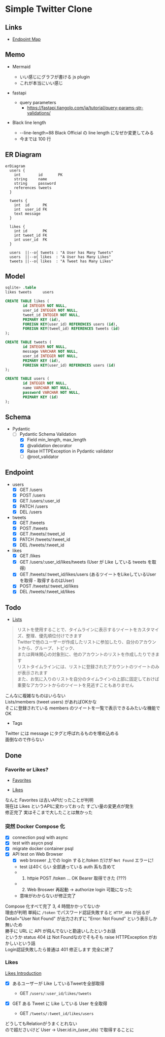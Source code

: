 # Simple Twitter Clone

## Links

* [Endpoint Map](https://developer.twitter.com/en/docs/twitter-api/migrate/twitter-api-endpoint-map)

## Memo

* Mermaid
  + いい感じにグラフが書ける js plugin
  + これが本当にいい感じ

* fastapi
  + query parameters
    - https://fastapi.tiangolo.com/ja/tutorial/query-params-str-validations/

* Black line length
  + --line-length=88 Black Official の line length になぜか変更してみる
  + 今までは 100 行

## ER Diagram

```mermaid
erDiagram
  users {
    int        id       PK
    string     name
    string     password
    references tweets
  }

  tweets {
    int  id      PK
    int  user_id FK
    text message
  }

  likes {
    int id       PK
    int tweet_id FK
    int user_id  FK
  }

  users  ||--o{ tweets : "A User has Many Tweets"
  users  ||--o{ likes  : "A User has Many Likes"
  tweets ||--o{ likes  : "A Tweet has Many Likes"
```

## Model

```sql
sqlite> .table
likes tweets     users

CREATE TABLE likes (
        id INTEGER NOT NULL,
        user_id INTEGER NOT NULL,
        tweet_id INTEGER NOT NULL,
        PRIMARY KEY (id),
        FOREIGN KEY(user_id) REFERENCES users (id),
        FOREIGN KEY(tweet_id) REFERENCES tweets (id)
);

CREATE TABLE tweets (
        id INTEGER NOT NULL,
        message VARCHAR NOT NULL,
        user_id INTEGER NOT NULL,
        PRIMARY KEY (id),
        FOREIGN KEY(user_id) REFERENCES users (id)
);

CREATE TABLE users (
        id INTEGER NOT NULL,
        name VARCHAR NOT NULL,
        password VARCHAR NOT NULL,
        PRIMARY KEY (id)
);
```

## Schema

* Pydantic
  + [ ] Pydantic Schema Validation
    - [x] Field min_length, max_length
    - [x] @validation decorator
    - [x] Raise HTTPException in Pydantic validator
    - [ ] @root_validator

## Endpoint

* users
  + [x] GET   /users
  + [x] POST  /users
  + [x] GET   /users/:user_id
  + [x] PATCH /users
  + [x] DEL   /users

* tweets
  + [x] GET   /tweets
  + [x] POST  /tweets
  + [x] GET   /tweets/:tweet_id
  + [x] PATCH /tweets/:tweet_id
  + [x] DEL   /tweets/:tweet_id

* likes
  + [x] GET   /likes
  + [x] GET   /users/:user_id/likes/tweets (User が Like している tweets を取得)
  + [x] GET   /tweets/:tweet_id/likes/users (あるツイートをLikeしているUserを取得 - 取得するのはUser)
  + [x] POST  /tweets/:tweet_id/likes
  + [x] DEL   /tweets/:tweet_id/likes

## Todo

* [Lists](https://help.twitter.com/ja/using-twitter/twitter-lists)

> リストを使用することで、タイムラインに表示するツイートをカスタマイズ、整理、優先順位付けできます<br>
> Twitterで他のユーザーが作成したリストに参加したり、自分のアカウントから、グループ、トピック、<br>
> または興味関心の対象別に、他のアカウントのリストを作成したりできます<br>
> リストタイムラインには、リストに登録されたアカウントのツイートのみが表示されます <br>
> また、お気に入りのリストを自分のタイムラインの上部に固定しておけば <br>
> 重要なアカウントからのツイートを見逃すこともありません<br>

こんなに複雑なものはいらない<br>
Lists/members (tweet users) があればOKかな<br>
そこに登録されている members のツイートを一覧で表示できるみたいな機能でOK<br>

* Tags

Twitter には message にタグと呼ばれるものを埋め込める<br>
面倒なので作らない<br>

## Done

### Favorite or Likes?

* [Favorites](https://developer.twitter.com/en/docs/twitter-api/v1/tweets/post-and-engage/api-reference/get-favorites-list)

* [Likes](https://developer.twitter.com/en/docs/twitter-api/tweets/likes/migrate/manage-likes-standard-to-twitter-api-v2)

なんと Favorites は古いAPIだったことが判明<br>
現在は Likes というAPIに変わっておった すごい量の変更点が発生<br>
修正完了 実はそこまで大したことは無かった<br>

### 突然 Docker Compose 化

* [x] connection psql with async
* [x] test with asycn psql
* [x] migrate docker container psql
* [x] API test on Web Browser
  + [x] web broswer 上での login すると/token だけが `Not Found` エラーに!
  + test は40くらい 全部通っている auth 系も含めて
  + 1. httpie POST /token ... OK Bearer 取得できた (???)
  + 2. Web Broswer 再起動 -> authorize login 可能になった
  + 意味がわからないが修正完了

Compose 化すべて完了 3, 4 時間かかってないか<br>
理由が判明 単純に `/token` でパスワード認証失敗すると `HTTP_404` が出るが<br>
Detail="User Not Found" が出力されずに "Error: Not Found" という表示しか無いため<br>
勝手に URL に API が飛んでないと勘違いしたというお話<br>
というか status 404 は Not Foundなのでそもそも raise HTTPException がおかしいという話<br>
Login認証失敗したら普通は 401 修正します 完全に終了<br>

### Likes

[Likes Introduction](https://developer.twitter.com/en/docs/twitter-api/tweets/likes/introduction)

* [x] あるユーザーが Like しているTweetを全部取得
  + GET `/users/:user_id/likes/tweets`

* [x] GET ある Tweet に Like している User を全取得
  + GET `/tweets/:tweet_id/likes/users`

どうしてもRelationがうまくとれない<br>
ので超ださいけど User -> User.id.in_(user_ids) で取得することに<br>
